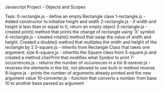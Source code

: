 Javascript Project - Objects and Scopes

Task:
0-rectangle.js - define an empty  Rectangle class
1-rectangle.js - Added constructor to initialize height and width
2-rectangle.js - if width and height is less than or equal to 0, return an empty object
3-rectangle.js - created print() method that prints the change of rectangle using 'X' symbol
4-rectangle.js - created rotate() method that swap the value of width and height. Created a double() method that multiples the width and height of the rectangle by 2
5-square.js - inherits from Rectangle Class that takes one argument: size
6-square,js - inhertits the Square class from 5-square.js and created a method charPrint that modifies what Symbol to print
7-occurrences.js - returns the number of occurences in a list
8-esrever.js - reverses the elements in the list, not allowed to use built-in method reverse
9-logme.js - prints the number of arguments already printed and the new argument value
10-converter.js - function that converts a number from base 10 to another base passed as argument
